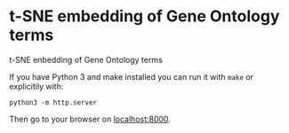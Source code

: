 # t-SNE embedding of Gene Ontology terms

t-SNE enbedding of Gene Ontology terms

If you have Python 3 and make installed you can run it with `make` or explicitily with:
```
python3 -m http.server
```

Then go to your browser on [localhost:8000](localhost:8000).

